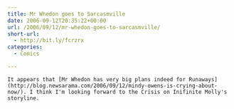 ```yaml
---
title: Mr Whedon goes to Sarcasmville
date: 2006-09-12T20:35:22+00:00
url: /2006/09/12/mr-whedon-goes-to-sarcasmville/
short-url:
  - http://bit.ly/fcrzrx
categories:
  - Comics

---
```

<div class='microid-mailto+http:sha1:00cedd02b1f47a44f385f89f0fd42eed3e91801a'>
  
    It appears that [Mr Whedon has very big plans indeed for Runaways](http://blog.newsarama.com/2006/09/12/mindy-owens-is-crying-about-now/). I think I'm looking forward to the Crisis on Inifinite Molly's storyline.
  

